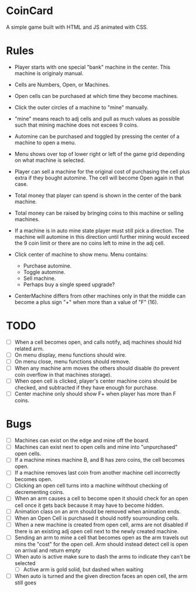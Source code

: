 # CoinCard

A simple game built with HTML and JS animated with CSS.

# Rules

- Player starts with one special "bank" machine in the center. This machine is originaly manual.

- Cells are Numbers, Open, or Machines.

- Open cells can be purchased at which time they become machines.

- Click the outer circles of a machine to "mine" manually.

- "mine" means reach to adj cells and pull as much values as possible such that mining machine does not excees 9 coins.

- Automine can be purchased and toggled by pressing the center of a machine to open a menu.

- Menu shows over top of lower right or left of the game grid depending on what machine is selected.

- Player can sell a machine for the original cost of purchasing the cell plus extra if they bought automine. The cell will become Open again in that case.

- Total money that player can spend is shown in the center of the bank machine.

- Total money can be raised by bringing coins to this machine or selling machines.

- If a machine is in auto mine state player must still pick a direction. The machine will automine in this direction until further mining would exceed the 9 coin limit or there are no coins left to mine in the adj cell.

- Click center of machine to show menu. Menu contains:
    - Purchase automine.
    - Toggle automine.
    - Sell machine.
    - Perhaps buy a single speed upgrade?

- CenterMachine differs from other machines only in that the middle can become a plus sign "+" when more than a value of "F" (16). 

# TODO

- [ ] When a cell becomes open, and calls notify, adj machines should hid related arm.
- [ ] On menu display, menu functions should wire.
- [ ] On menu close, menu functions should remove.
- [ ] When any machine arm moves the others should disable (to prevent coin overflow in that machines storage).
- [ ] When open cell is clicked, player's center machine coins should be checked, and subtracted if they have enough for purchase.
- [ ] Center machine only should show F+ when player has more than F coins.

# Bugs

- [ ] Machines can exist on the edge and mine off the board.
- [ ] Machines can exist next to open cells and mine into "unpurchased" open cells. 
- [ ] If a machine mines machine B, and B has zero coins, the cell becomes open. 
- [ ] If a machine removes last coin from another machine cell incorrectly becomes open.
- [ ] Clicking an open cell turns into a machine wihthout checking of decrementing coins.
- [ ] When an arm causes a cell to become open it should check for an open cell once it gets back because it may have to become hidden.
- [ ] Animation class on an arm should be removed when animation ends.
- [ ] When an Open Cell is purchased it should notify sourrounding cells.
- [ ] When a new machine is created from open cell, arms are not disabled if there is an existing adj open cell next to the newly created machine.
- [ ] Sending an arm to mine a cell that becomes open as the arm travels out mins the "cost" for the open cell. Arm should instead detect cell is open on arrival and return empty
- [ ] When auto is active make sure to dash the arms to indicate they can't be selected
    - [ ] Active arm is gold solid, but dashed when waiting
- [ ] When auto is turned and the given direction faces an open cell, the arm still goes 